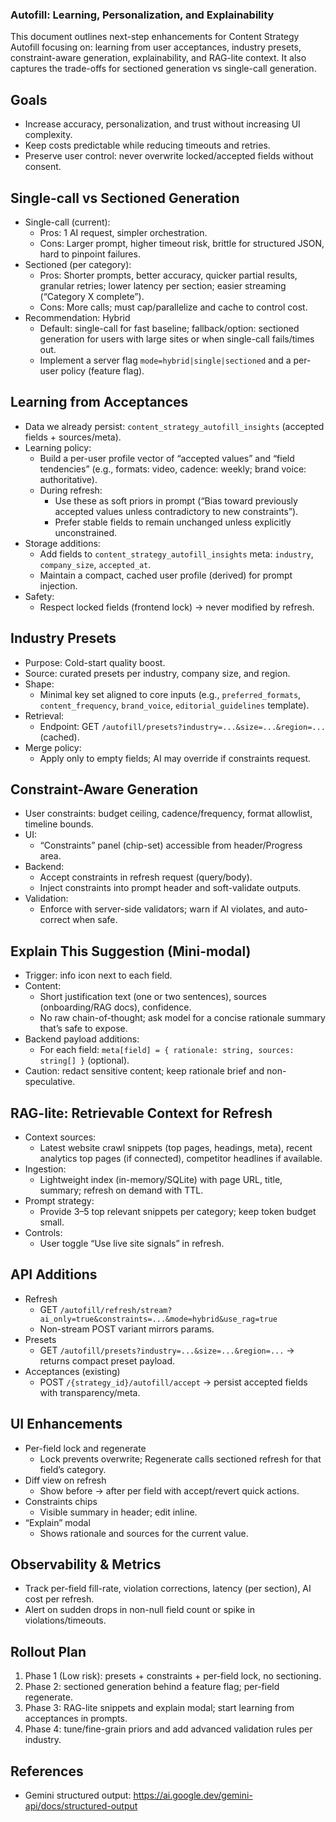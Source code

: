 ### Autofill: Learning, Personalization, and Explainability

This document outlines next-step enhancements for Content Strategy Autofill focusing on: learning from user acceptances, industry presets, constraint-aware generation, explainability, and RAG-lite context. It also captures the trade-offs for sectioned generation vs single-call generation.

## Goals
- Increase accuracy, personalization, and trust without increasing UI complexity.
- Keep costs predictable while reducing timeouts and retries.
- Preserve user control: never overwrite locked/accepted fields without consent.

## Single-call vs Sectioned Generation
- Single-call (current):
  - Pros: 1 AI request, simpler orchestration.
  - Cons: Larger prompt, higher timeout risk, brittle for structured JSON, hard to pinpoint failures.
- Sectioned (per category):
  - Pros: Shorter prompts, better accuracy, quicker partial results, granular retries; lower latency per section; easier streaming (“Category X complete”).
  - Cons: More calls; must cap/parallelize and cache to control cost.
- Recommendation: Hybrid
  - Default: single-call for fast baseline; fallback/option: sectioned generation for users with large sites or when single-call fails/times out.
  - Implement a server flag `mode=hybrid|single|sectioned` and a per-user policy (feature flag).

## Learning from Acceptances
- Data we already persist: `content_strategy_autofill_insights` (accepted fields + sources/meta).
- Learning policy:
  - Build a per-user profile vector of “accepted values” and “field tendencies” (e.g., formats: video, cadence: weekly; brand voice: authoritative).
  - During refresh:
    - Use these as soft priors in prompt (“Bias toward previously accepted values unless contradictory to new constraints”).
    - Prefer stable fields to remain unchanged unless explicitly unconstrained.
- Storage additions:
  - Add fields to `content_strategy_autofill_insights` meta: `industry`, `company_size`, `accepted_at`.
  - Maintain a compact, cached user profile (derived) for prompt injection.
- Safety:
  - Respect locked fields (frontend lock) → never modified by refresh.

## Industry Presets
- Purpose: Cold-start quality boost.
- Source: curated presets per industry, company size, and region.
- Shape:
  - Minimal key set aligned to core inputs (e.g., `preferred_formats`, `content_frequency`, `brand_voice`, `editorial_guidelines` template).
- Retrieval:
  - Endpoint: GET `/autofill/presets?industry=...&size=...&region=...` (cached).
- Merge policy:
  - Apply only to empty fields; AI may override if constraints request.

## Constraint-Aware Generation
- User constraints: budget ceiling, cadence/frequency, format allowlist, timeline bounds.
- UI:
  - “Constraints” panel (chip-set) accessible from header/Progress area.
- Backend:
  - Accept constraints in refresh request (query/body).
  - Inject constraints into prompt header and soft-validate outputs.
- Validation:
  - Enforce with server-side validators; warn if AI violates, and auto-correct when safe.

## Explain This Suggestion (Mini-modal)
- Trigger: info icon next to each field.
- Content:
  - Short justification text (one or two sentences), sources (onboarding/RAG docs), confidence.
  - No raw chain-of-thought; ask model for a concise rationale summary that’s safe to expose.
- Backend payload additions:
  - For each field: `meta[field] = { rationale: string, sources: string[] }` (optional).
- Caution: redact sensitive content; keep rationale brief and non-speculative.

## RAG-lite: Retrievable Context for Refresh
- Context sources:
  - Latest website crawl snippets (top pages, headings, meta), recent analytics top pages (if connected), competitor headlines if available.
- Ingestion:
  - Lightweight index (in-memory/SQLite) with page URL, title, summary; refresh on demand with TTL.
- Prompt strategy:
  - Provide 3–5 top relevant snippets per category; keep token budget small.
- Controls:
  - User toggle “Use live site signals” in refresh.

## API Additions
- Refresh
  - GET `/autofill/refresh/stream?ai_only=true&constraints=...&mode=hybrid&use_rag=true`
  - Non-stream POST variant mirrors params.
- Presets
  - GET `/autofill/presets?industry=...&size=...&region=...` → returns compact preset payload.
- Acceptances (existing)
  - POST `/{strategy_id}/autofill/accept` → persist accepted fields with transparency/meta.

## UI Enhancements
- Per-field lock and regenerate
  - Lock prevents overwrite; Regenerate calls sectioned refresh for that field’s category.
- Diff view on refresh
  - Show before → after per field with accept/revert quick actions.
- Constraints chips
  - Visible summary in header; edit inline.
- “Explain” modal
  - Shows rationale and sources for the current value.

## Observability & Metrics
- Track per-field fill-rate, violation corrections, latency (per section), AI cost per refresh.
- Alert on sudden drops in non-null field count or spike in violations/timeouts.

## Rollout Plan
1) Phase 1 (Low risk): presets + constraints + per-field lock, no sectioning.
2) Phase 2: sectioned generation behind a feature flag; per-field regenerate.
3) Phase 3: RAG-lite snippets and explain modal; start learning from acceptances in prompts.
4) Phase 4: tune/fine-grain priors and add advanced validation rules per industry.

## References
- Gemini structured output: https://ai.google.dev/gemini-api/docs/structured-output 